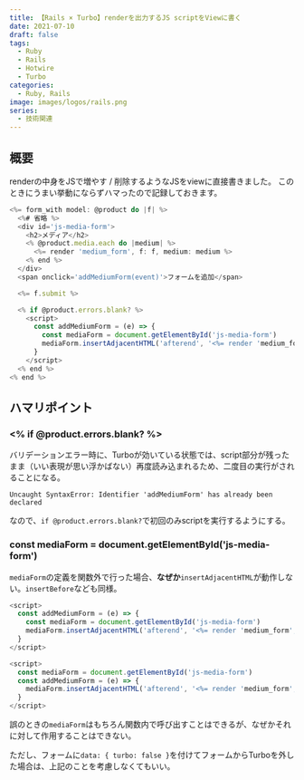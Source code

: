 ```yaml
---
title: 【Rails × Turbo】renderを出力するJS scriptをViewに書く
date: 2021-07-10
draft: false
tags:
  - Ruby
  - Rails
  - Hotwire
  - Turbo
categories:
  - Ruby, Rails
image: images/logos/rails.png
series:
  - 技術関連
---
```


## 概要

renderの中身をJSで増やす / 削除するようなJSをviewに直接書きました。
このときにうまい挙動にならずハマったので記録しておきます。

<!--more-->

```js:_form.erb..js
<%= form_with model: @product do |f| %>
  <%# 省略 %>
  <div id='js-media-form'>
    <h2>メディア</h2>
    <% @product.media.each do |medium| %>
      <%= render 'medium_form', f: f, medium: medium %>
    <% end %>
  </div>
  <span onclick='addMediumForm(event)'>フォームを追加</span>

  <%= f.submit %>

  <% if @product.errors.blank? %>
    <script>
      const addMediumForm = (e) => {
        const mediaForm = document.getElementById('js-media-form')
        mediaForm.insertAdjacentHTML('afterend', '<%= render 'medium_form', f: f, medium: ProductMedium.new %>');
      }
    </script>
  <% end %>
<% end %>
```

## ハマリポイント

### <% if @product.errors.blank? %>

バリデーションエラー時に、Turboが効いている状態では、script部分が残ったまま（いい表現が思い浮かばない）再度読み込まれるため、二度目の実行がされることになる。

```
Uncaught SyntaxError: Identifier 'addMediumForm' has already been declared
```

なので、`if @product.errors.blank?`で初回のみscriptを実行するようにする。


### const mediaForm = document.getElementById('js-media-form')

`mediaForm`の定義を関数外で行った場合、**なぜか**`insertAdjacentHTML`が動作しない。`insertBefore`なども同様。

```js:正..js
<script>
  const addMediumForm = (e) => {
    const mediaForm = document.getElementById('js-media-form')
    mediaForm.insertAdjacentHTML('afterend', '<%= render 'medium_form', f: f, medium: ProductMedium.new %>');
  }
</script>
```

```js:誤..js
<script>
  const mediaForm = document.getElementById('js-media-form')
  const addMediumForm = (e) => {
    mediaForm.insertAdjacentHTML('afterend', '<%= render 'medium_form', f: f, medium: ProductMedium.new %>');
  }
</script>
```

誤のときの`mediaForm`はもちろん関数内で呼び出すことはできるが、なぜかそれに対して作用することはできない。

ただし、フォームに`data: { turbo: false }`を付けてフォームからTurboを外した場合は、上記のことを考慮しなくてもいい。
